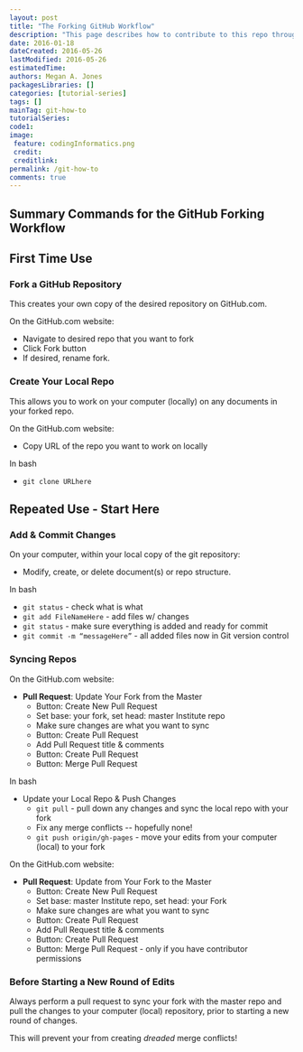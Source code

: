 ```yaml
---
layout: post
title: "The Forking GitHub Workflow"
description: "This page describes how to contribute to this repo through the forking workflow."
date: 2016-01-18
dateCreated: 2016-05-26
lastModified: 2016-05-26
estimatedTime: 
authors: Megan A. Jones
packagesLibraries: []
categories: [tutorial-series]
tags: []
mainTag: git-how-to
tutorialSeries: 
code1: 
image:
 feature: codingInformatics.png
 credit:
 creditlink:
permalink: /git-how-to
comments: true
---
```


## Summary Commands for the GitHub Forking Workflow

## First Time Use

### Fork a GitHub Repository
This creates your own copy of the desired repository on GitHub.com.

On the GitHub.com website:

* Navigate to desired repo that you want to fork
* Click Fork button
* If desired, rename fork.

### Create Your Local Repo

This allows you to work on your computer (locally) on any documents in your 
forked repo. 

On the GitHub.com website:

* Copy URL of the repo you want to work on locally

In bash

* `git clone URLhere`

## Repeated Use - Start Here

### Add & Commit Changes 

On your computer, within your local copy of the git repository:

* Modify, create, or delete document(s) or repo structure.

In bash

* `git status` - check what is what
* `git add FileNameHere` - add files w/ changes
* `git status` - make sure everything is added and ready for commit
* `git commit -m “messageHere”` - all added files now in Git version control

### Syncing Repos

On the GitHub.com website:

* **Pull Request**: Update Your Fork from the Master
  + Button: Create New Pull Request
  + Set base: your fork, set head: master Institute repo
  + Make sure changes are what you want to sync
  + Button: Create Pull Request
  + Add Pull Request title & comments
  + Button: Create Pull Request
  + Button: Merge Pull Request

In bash

* Update your Local Repo & Push Changes
  + `git pull` - pull down any changes and sync the local repo with your fork
  + Fix any merge conflicts -- hopefully none!
  + `git push origin/gh-pages` - move your edits from your computer (local) to your fork 

On the GitHub.com website:

* **Pull Request**: Update from Your Fork to the Master
  * Button: Create New Pull Request
  * Set base: master Institute repo, set head: your Fork
  * Make sure changes are what you want to sync
  * Button: Create Pull Request
  * Add Pull Request title & comments
  * Button: Create Pull Request
  * Button: Merge Pull Request - only if you have contributor permissions

### Before Starting a New Round of Edits

Always perform a pull request to sync your fork with the master repo and pull 
the changes to your computer (local) repository, prior to starting a new round 
of changes.  

This will prevent your from creating *dreaded* merge conflicts! 
